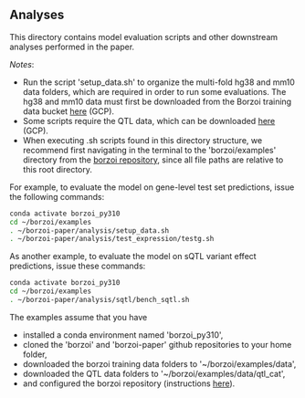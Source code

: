 ## Analyses

This directory contains model evaluation scripts and other downstream analyses performed in the paper.

*Notes*: 
- Run the script 'setup_data.sh' to organize the multi-fold hg38 and mm10 data folders, which are required in order to run some evaluations. The hg38 and mm10 data must first be downloaded from the Borzoi training data bucket [here](https://storage.googleapis.com/borzoi-paper/data/) (GCP).
- Some scripts require the QTL data, which can be downloaded [here](https://storage.googleapis.com/borzoi-paper/qtl/) (GCP).
- When executing .sh scripts found in this directory structure, we recommend first navigating in the terminal to the 'borzoi/examples' directory from the [borzoi repository](https://github.com/calico/borzoi), since all file paths are relative to this root directory.<br/>

For example, to evaluate the model on gene-level test set predictions, issue the following commands:
```sh
conda activate borzoi_py310
cd ~/borzoi/examples
. ~/borzoi-paper/analysis/setup_data.sh
. ~/borzoi-paper/analysis/test_expression/testg.sh
```

As another example, to evaluate the model on sQTL variant effect predictions, issue these commands:
```sh
conda activate borzoi_py310
cd ~/borzoi/examples
. ~/borzoi-paper/analysis/sqtl/bench_sqtl.sh
```

The examples assume that you have
- installed a conda environment named 'borzoi_py310',
- cloned the 'borzoi' and 'borzoi-paper' github repositories to your home folder,
- downloaded the borzoi training data folders to '~/borzoi/examples/data',
- downloaded the QTL data folders to '~/borzoi/examples/data/qtl_cat',
- and configured the borzoi repository (instructions [here](https://github.com/calico/borzoi?tab=readme-ov-file#installation)).
